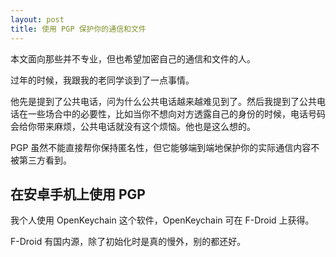 ```yaml
---
layout: post
title: 使用 PGP 保护你的通信和文件
---
```


 本文面向那些并不专业，但也希望加密自己的通信和文件的人。


过年的时候，我跟我的老同学谈到了一点事情。

他先是提到了公共电话，问为什么公共电话越来越难见到了。然后我提到了公共电话在一些场合中的必要性，比如当你不想向对方透露自己的身份的时候，电话号码会给你带来麻烦，公共电话就没有这个烦恼。他也是这么想的。

PGP 虽然不能直接帮你保持匿名性，但它能够端到端地保护你的实际通信内容不被第三方看到。

## 在安卓手机上使用 PGP

我个人使用 OpenKeychain 这个软件，OpenKeychain 可在 F-Droid 上获得。

F-Droid 有国内源，除了初始化时是真的慢外，别的都还好。